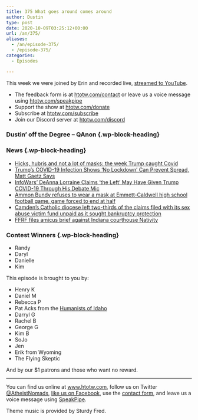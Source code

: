 ```yaml
---
title: 375 What goes around comes around
author: Dustin
type: post
date: 2020-10-09T03:25:12+00:00
url: /an/375/
aliases:
  - /an/episode-375/
  - /episode-375/
categories:
  - Episodes

---
```

<div id="buzzsprout-player-10552734"></div><script src="https://www.buzzsprout.com/1983601/10552734-375-what-goes-around-comes-around.js?container_id=buzzsprout-player-10552734&player=small" type="text/javascript" charset="utf-8"></script>

This week we were joined by Erin and recorded live, [streamed to YouTube][1].

<!--more-->

 * The feedback form is at [htotw.com/contact](https://htotw.com/contact) or leave us a voice message using <a href="https://htotw.com/speakpipe" target="_blank" rel="noopener noreferrer">htotw.com/speakpipe</a>
 * Support the show at <a href="https://htotw.com/donate" target="_blank" rel="payment noopener noreferrer">htotw.com/donate</a>
 * Subscribe at <a href="https://htotw.com/subscribe" target="_blank" rel="noopener noreferrer">htotw.com/subscribe</a>
 * Join our Discord server at <a href="https://htotw.com/discord" target="_blank" rel="noopener noreferrer">htotw.com/discord</a>

### Dustin’ off the Degree &#8211; QAnon {.wp-block-heading}

### News {.wp-block-heading}

  * [Hicks, hubris and not a lot of masks: the week Trump caught Covid][2]
  * [Trump’s COVID-19 Infection Shows ‘No Lockdown’ Can Prevent Spread, Matt Gaetz Says][3]
  * [InfoWars&#8217; DeAnna Lorraine Claims ‘the Left’ May Have Given Trump COVID-19 Through His Debate Mic][4]
  * [Ammon Bundy refuses to wear a mask at Emmett-Caldwell high school football game, game forced to end at half][5]
  * [Camden’s Catholic diocese left two-thirds of the claims filed with its sex abuse victim fund unpaid as it sought bankruptcy protection][6]
  * [FFRF files amicus brief against Indiana courthouse Nativity][7]

### Contest Winners {.wp-block-heading}

  * Randy
  * Daryl
  * Danielle
  * Kim

This episode is brought to you by:

  * Henry K
  * Daniel M
  * Rebecca P
  * Pat Acks from the <a href="https://www.humanistsofidaho.org" target="_blank" rel="noopener noreferrer">Humanists of Idaho</a>
  * Darryl G
  * Rachel B
  * George G
  * Kim B
  * SoJo
  * Jen
  * Erik from Wyoming
  * The Flying Skeptic

And by our $1 patrons and those who want no reward.

<hr class="wp-block-separator" />

You can find us online at <a href="https://www.htotw.com/" target="_blank" rel="noopener noreferrer">www.htotw.com</a>, follow us on Twitter <a href="https://twitter.com/AtheistNomads" target="_blank" rel="noopener noreferrer">@AtheistNomads</a>, <a href="https://htotw.com/facebook" target="_blank" rel="noopener noreferrer">like us on Facebook</a>, use the [contact form](https://htotw.com/contact), and leave us a voice message using <a href="https://htotw.com/speakpipe" target="_blank" rel="noopener noreferrer">SpeakPipe</a>.

Theme music is provided by Sturdy Fred.

 [1]: https://www.youtube.com/watch?v=sQCEsKdTIO0
 [2]: https://www.theguardian.com/us-news/2020/oct/02/hicks-hubris-masks-week-donald-trump-caught-covid
 [3]: https://www.newsweek.com/trumps-covid-19-infection-shows-no-lockdown-can-prevent-spread-matt-gaetz-says-1536179
 [4]: https://www.rightwingwatch.org/post/infowars-deanna-lorraine-claims-the-left-may-have-given-trump-covid-19-through-his-debate-mic/
 [5]: https://www.ktvb.com/article/news/local/ammon-bundy-refuses-to-wear-a-mask-at-emmett-high-school-football-game-game-forced-to-end-at-half/277-49a8d7cb-8280-4cb3-9908-c8088f462343
 [6]: https://www.inquirer.com/news/camden-diocese-catholic-bankruptcy-independent-victim-compensation-fund-bishop-dennis-sullivan-20201002.html
 [7]: https://ffrf.org/news/news-releases/item/37907-ffrf-files-amicus-brief-against-indiana-courthouse-nativity